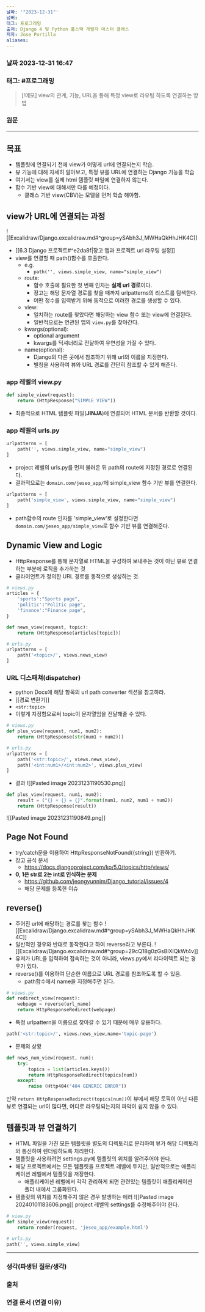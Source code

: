 ```yaml
---
날짜: '"2023-12-31"'
넘버: 
태그: 프로그래밍
출처: Django 4 및 Python 풀스택 개발자 마스터 클래스
저자: Jose Portilla
aliases:
---
```


### 날짜  2023-12-31 16:47

### 태그: #프로그래밍 

>[!메모]
> view의 관계, 기능, URL을 통해 특정 view로 라우팅 하도록 연결하는 방법 

### 원문
---
## 목표
- 템플릿에 연결되기 전에 view가 어떻게 url에 연결되는지 학습.
- 뷰 기능에 대해 자세히 알아보고, 특정 뷰를 URL에 연결하는 Django 기능을 학습
- 여기서는 view를 실제 html 템플릿 파일에 연결하지 않는다.
- 함수 기반 view에 대해서만 다룰 예정이다.
	- 클래스 기반 view(CBV)는 모델을 먼저 학습 해야함.
## view가 URL에 연결되는 과정
![[Excalidraw/Django.excalidraw.md#^group=ySAbh3J_MWHaQkHhJHK4C]]
- [[6.3 Django 프로젝트#^e2da8f|장고 앱과 프로젝트 url 라우팅 설정]]
- view를 연결할 때 path()함수를 호출한다.
	- e.g.
		- `path('', views.simple_view, name="simple_view")`
	- route:
		- 함수 호출에 필요한 첫 번째 인자는 **실제 url 경로**이다.
		- 장고는 해당 문자열 경로를 찾을 때까지 urlpatterns의 리스트를 탐색한다.
		- 어떤 정수를 입력받기 위해 동적으로 이러한 경로를 생성할 수 있다.
	- view:
		-  일치하는 route를 찾았다면 해당하는 view 함수 또는 view에 연결된다.
		-  일반적으로는 연관된 앱의 `view.py`를 찾아간다. 
	- kwargs(optional):
		- optional argument
		- kwargs를 딕셔너리로 전달하여 유연성을 가질 수 있다.
	- name(optional):
		-  Django의 다른 곳에서 참조하기 위해 url의 이름을 지정한다.
		-  별칭을 사용하여 뷰와 URL 경로를 간단히 참조할 수 있게 해준다.
### app 레벨의 view.py
```python
def simple_view(request):
	return (HttpResponse("SIMPLE VIEW"))
```
- 최종적으로 HTML 템플릿 파일(**JINJA**)에 연결되어 HTML 문서를 반환할 것이다.
### app 레벨의 urls.py
```python
urlpatterns = [
	path('', views.simple_view, name="simple_view")
]
```
- project 레벨의 urls.py를 먼저 불러온 뒤 path의 route에 지정된 경로로 연결된다.
- 결과적으로는 `domain.com/jeseo_app/`에 simple_view 함수 기반 뷰를 연결한다.
```python
urlpatterns = [
	path('simple_view', views.simple_view, name="simple_view")
]
```
- path함수의 route 인자를 'simple_view'로 설정한다면 `domain.com/jeseo_app/simple_view`로 함수 기반 뷰를 연결해준다.
## Dynamic View and Logic
- HttpResponse를 통해 문자열로 HTML을 구성하여 보내주는 것이 아닌 뷰로 연결하는 부분에 로직을 추가하는 것
- 클라이언트가 정의한 URL 경로를 동적으로 생성하는 것.

```python
# views.py
articles = {
	'sports':"Sports page",
	'politic':"Politic page",
	'finance':"Finance page",
}

def news_view(request, topic):
	return (HttpResponse(articles[topic]))

# urls.py
urlpatterns = [
	path('<topic>/', views.news_view)
]
```
### URL 디스패쳐(dispatcher)
- python Docs에 해당 항목의 url path converter 섹션을 참고하라.
 - [[경로 변환기]]
 - `<str:topic>`
 - 이렇게 지정함으로써 topic이 문자열임을 전달해줄 수 있다.
```python
# views.py
def plus_view(request, num1, num2):
	return (HttpResponse(str(num1 + num2)))

# urls.py
urlpatterns = [
	path('<str:topic>/', views.news_view),
	path('<int:num1>/<int:num2>', views.plus_view)
]
``` 
- 결과
![[Pasted image 20231231190530.png]]
```python
def plus_view(request, num1, num2):
	result = ("{} + {} = {}".format(num1, num2, num1 + num2))
	return (HttpResponse(result))
```
![[Pasted image 20231231190849.png]]
## Page Not Found
- try/catch문을 이용하여 HttpResponseNotFound({string}) 반환하기.
- 장고 공식 문서
	- https://docs.djangoproject.com/ko/5.0/topics/http/views/
- **0, 1은 str로 2는 int로 인식하는 문제** 
	- https://github.com/jeongyunnim/Django_tutorial/issues/4
	- 해당 문제를 등록한 이슈
## reverse()
- 주어진 url에 해당하는 경로를 찾는 함수
![[Excalidraw/Django.excalidraw.md#^group=ySAbh3J_MWHaQkHhJHK4C]]
- 일반적인 경우와 반대로 동작한다고 하여 reverse라고 부른다.
![[Excalidraw/Django.excalidraw.md#^group=29cQ18g0zGsBlXlQkWt4v]]
- 유저가 URL을 입력하여 접속하는 것이 아니라, views.py에서 리다이렉트 되는 경우가 있다.
- reverse()를 이용하여 단순한 이름으로 URL 경로를 참조하도록 할 수 있음.
	- path함수에서 name을 지정해주면 된다.
```python
# views.py
def redirect_view(request):
	webpage = reverse(url_name)
	return HttpResponseRedirect(webpage)
```
- 특정 urlpattern을 이름으로 찾아갈 수 있기 때문에 매우 유용하다.
```python
path('<str:topic>/', views.news_view,name='topic-page')
```
- 문제의 상황
```python
def news_num_view(request, num):
	try:
		topics = list(articles.keys())
		return HttpResponseRedirect(topics[num])
	except:
		raise (Http404("404 GENERIC ERROR"))
```
만약 `return HttpResponseRedirect(topics[num])`이 뷰에서 해당 토픽이 아닌 다른 뷰로 연결되는 url이 많다면, 어디로 라우팅되는지의 파악이 쉽지 않을 수 있다.
## 템플릿과 뷰 연결하기
- HTML 파일을 가진 모든 템플릿을 별도의 디렉토리로 분리하여 뷰가 해당 디렉토리와 통신하여 렌더링하도록 처리한다.
- 템플릿을 사용하려면 settings.py에 템플릿의 위치를 알려주어야 한다.
- 해당 프로젝트에서는 모든 템플릿을 프로젝트 레벨에 두지만, 일반적으로는 애플리케이션 레벨에서 템플릿을 저장한다.
	- 애플리케이션 레벨에서 각각 관리하게 되면 관련있는 템플릿이 애플리케이션 폴더 내에서 그룹화된다.
- 템플릿의 위치를 지정해주지 않은 경우 발생하는 에러
![[Pasted image 20240101183606.png]]
project 레벨의 settings를 수정해주어야 한다.
```python
# view.py
def simple_view(request):
	return render(request, 'jeseo_app/example.html')

# urls.py
path('', views.simple_view)
```

---
### 생각(파생된 질문/생각)

### 출처

### 연결 문서 (연결 이유)
